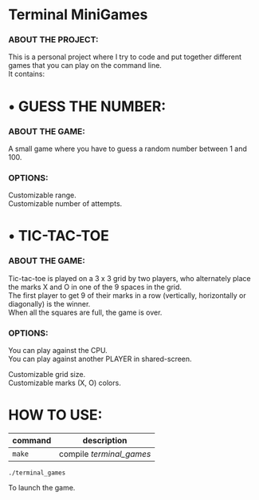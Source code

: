 # Terminal MiniGames

### ABOUT THE PROJECT:
This is a personal project where I try to code and put together different games that you can play on the command line.<br>
It contains:

# • GUESS THE NUMBER:
### ABOUT THE GAME:
A small game where you have to guess a random number between 1 and 100.
### OPTIONS:
Customizable range.<br>
Customizable number of attempts.

# • TIC-TAC-TOE
### ABOUT THE GAME:
Tic-tac-toe is played on a 3 x 3 grid by two players, who alternately place the marks X and O in one of the 9 spaces in the grid.<br>
The first player to get 9 of their marks in a row (vertically, horizontally or diagonally) is the winner.<br>
When all the squares are full, the game is over.
### OPTIONS:
You can play against the CPU.<br>
You can play against another PLAYER in shared-screen.

Customizable grid size.<br>
Customizable marks (X, O) colors.

# HOW TO USE:
| command | description |
| ------- | ----------- |
| `make` | compile *terminal_games* |

```shell
./terminal_games
```
To launch the game.
